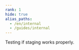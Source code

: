 ```yaml
---
rank: 1
hide: true
alias_paths: 
  - /en/internal
  - /guides/internal
---
```


Testing if staging works properly.
